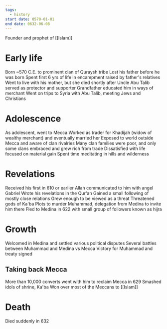 ```yaml
---
tags:
  - history
start date: 0570-01-01
end date: 0632-06-08
---
```

Founder and prophet of [[Islam]]
# Early life
Born ~570 C.E. to prominent clan of Quraysh tribe
Lost his father before he was born
Spent first 6 yrs of life in encampment raised by father's relatives
Went to live with his mother, but she died shortly after
Uncle Abu Talib served as protector and supporter
Grandfather educated him in ways of merchant
Went on trips to Syria with Abu Talib, meeting Jews and Christians
# Adolescence
As adolescent, went to Mecca
Worked as trader for Khadijah (widow of wealthy merchant) and eventually married her
Exposed to world outside Mecca and aware of clan rivalries
Many clan families were poor, and only some clans embraced and grew rich from trade
Dissatisfied with life focused on material gain
Spent time meditating in hills and wilderness
# Revelations
Received his first in 610 or earlier
Allah communicated to him with angel Gabriel
Wrote his revelations in the Qur'an
Gained a small following of mostly close relations
Grew enough to be viewed as a threat
Threatened gods of Ka'ba
Plots to murder Muhammad, delegation from Medina to invite him there
Fled to Medina in 622 with small group of followers known as hijra
# Growth
Welcomed in Medina and settled various political disputes
Several battles between Muhammad and Medina vs Mecca
Victory for Muhammad and treaty signed
## Taking back Mecca
More than 10,000 converts went with him to reclaim Mecca in 629
Smashed idols of shrine, Ka'ba
Won over most of the Meccans to [[Islam]]
# Death
Died suddenly in 632